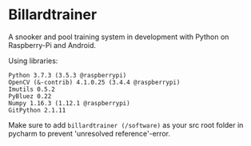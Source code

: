 # Billardtrainer
A snooker and pool training system in development with Python on Raspberry-Pi and Android.

Using libraries:  
```
Python 3.7.3 (3.5.3 @raspberrypi)
OpenCV (&-contrib) 4.1.0.25 (3.4.4 @raspberrypi)
Imutils 0.5.2
PyBluez 0.22
Numpy 1.16.3 (1.12.1 @raspberrypi)
GitPython 2.1.11
```

Make sure to add `billardtrainer (/software)` as your
src root folder in pycharm to prevent 'unresolved reference'-error.
